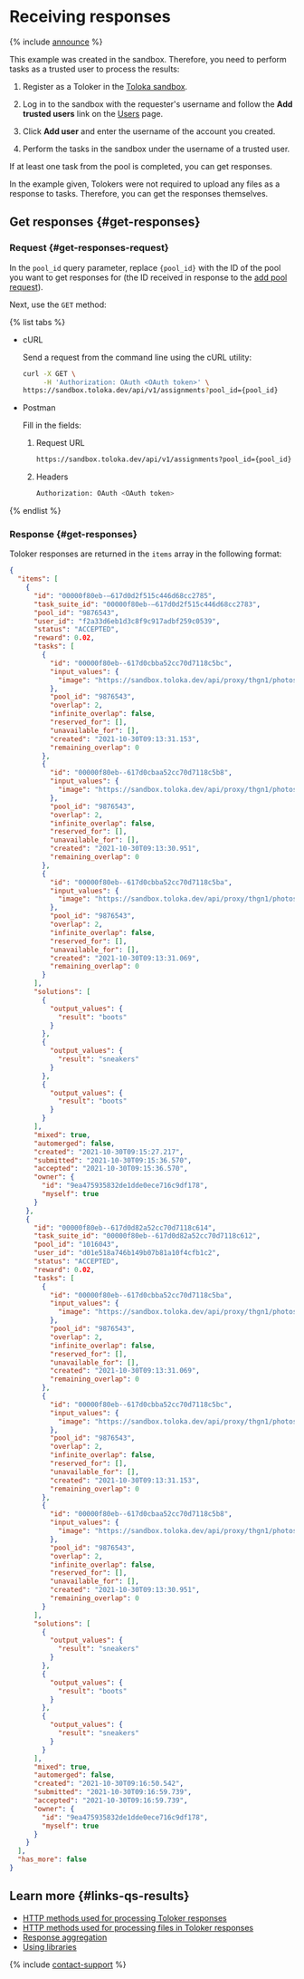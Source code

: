 # Receiving responses

{% include [announce](../_includes/announce.md) %}

This example was created in the sandbox. Therefore, you need to perform tasks as a trusted user to process the results:

1. Register as a Toloker in the [Toloka sandbox](https://sandbox.toloka.yandex.com/).

1. Log in to the sandbox with the requester's username and follow the **Add trusted users** link on the [Users](https://sandbox.toloka.yandex.com/requester/workers) page.

1. Click **Add user** and enter the username of the account you created.

1. Perform the tasks in the sandbox under the username of a trusted user.

If at least one task from the pool is completed, you can get responses.

In the example given, Tolokers were not required to upload any files as a response to tasks. Therefore, you can get the responses themselves.

## Get responses {#get-responses}

### Request {#get-responses-request}

In the `pool_id` query parameter, replace `{pool_id}` with the ID of the pool you want to get responses for (the ID received in response to the [add pool request](qs-placement.md#pool)).

Next, use the `GET` method:

{% list tabs %}

- cURL

    Send a request from the command line using the cURL utility:

    ```bash
    curl -X GET \
         -H 'Authorization: OAuth <OAuth token>' \
    https://sandbox.toloka.dev/api/v1/assignments?pool_id={pool_id}
    ```

- Postman

    Fill in the fields:

    1. Request URL

        ```bash
        https://sandbox.toloka.dev/api/v1/assignments?pool_id={pool_id}
        ```

    1. Headers

        ```bash
        Authorization: OAuth <OAuth token>
        ```

{% endlist %}

### Response {#get-responses}

Toloker responses are returned in the `items` array in the following format:

```json
{
  "items": [
    {
      "id": "00000f80eb-–617d0d2f515c446d68cc2785",
      "task_suite_id": "00000f80eb-–617d0d2f515c446d68cc2783",
      "pool_id": "9876543",
      "user_id": "f2a33d6eb1d3c8f9c917adbf259c0539",
      "status": "ACCEPTED",
      "reward": 0.02,
      "tasks": [
        {
          "id": "00000f80eb--617d0cbba52cc70d7118c5bc",
          "input_values": {
            "image": "https://sandbox.toloka.dev/api/proxy/thgn1/photos/3.jpg"
          },
          "pool_id": "9876543",
          "overlap": 2,
          "infinite_overlap": false,
          "reserved_for": [],
          "unavailable_for": [],
          "created": "2021-10-30T09:13:31.153",
          "remaining_overlap": 0
        },
        {
          "id": "00000f80eb--617d0cbaa52cc70d7118c5b8",
          "input_values": {
            "image": "https://sandbox.toloka.dev/api/proxy/thgn1/photos/1.jpg"
          },
          "pool_id": "9876543",
          "overlap": 2,
          "infinite_overlap": false,
          "reserved_for": [],
          "unavailable_for": [],
          "created": "2021-10-30T09:13:30.951",
          "remaining_overlap": 0
        },
        {
          "id": "00000f80eb--617d0cbba52cc70d7118c5ba",
          "input_values": {
            "image": "https://sandbox.toloka.dev/api/proxy/thgn1/photos/2.jpg"
          },
          "pool_id": "9876543",
          "overlap": 2,
          "infinite_overlap": false,
          "reserved_for": [],
          "unavailable_for": [],
          "created": "2021-10-30T09:13:31.069",
          "remaining_overlap": 0
        }
      ],
      "solutions": [
        {
          "output_values": {
            "result": "boots"
          }
        },
        {
          "output_values": {
            "result": "sneakers"
          }
        },
        {
          "output_values": {
            "result": "boots"
          }
        }
      ],
      "mixed": true,
      "automerged": false,
      "created": "2021-10-30T09:15:27.217",
      "submitted": "2021-10-30T09:15:36.570",
      "accepted": "2021-10-30T09:15:36.570",
      "owner": {
        "id": "9ea475935832de1dde0ece716c9df178",
        "myself": true
      }
    },
    {
      "id": "00000f80eb--617d0d82a52cc70d7118c614",
      "task_suite_id": "00000f80eb--617d0d82a52cc70d7118c612",
      "pool_id": "1016043",
      "user_id": "d01e518a746b149b07b81a10f4cfb1c2",
      "status": "ACCEPTED",
      "reward": 0.02,
      "tasks": [
        {
          "id": "00000f80eb--617d0cbba52cc70d7118c5ba",
          "input_values": {
            "image": "https://sandbox.toloka.dev/api/proxy/thgn1/photos/2.jpg"
          },
          "pool_id": "9876543",
          "overlap": 2,
          "infinite_overlap": false,
          "reserved_for": [],
          "unavailable_for": [],
          "created": "2021-10-30T09:13:31.069",
          "remaining_overlap": 0
        },
        {
          "id": "00000f80eb--617d0cbba52cc70d7118c5bc",
          "input_values": {
            "image": "https://sandbox.toloka.dev/api/proxy/thgn1/photos/3.jpg"
          },
          "pool_id": "9876543",
          "overlap": 2,
          "infinite_overlap": false,
          "reserved_for": [],
          "unavailable_for": [],
          "created": "2021-10-30T09:13:31.153",
          "remaining_overlap": 0
        },
        {
          "id": "00000f80eb--617d0cbaa52cc70d7118c5b8",
          "input_values": {
            "image": "https://sandbox.toloka.dev/api/proxy/thgn1/photos/1.jpg"
          },
          "pool_id": "9876543",
          "overlap": 2,
          "infinite_overlap": false,
          "reserved_for": [],
          "unavailable_for": [],
          "created": "2021-10-30T09:13:30.951",
          "remaining_overlap": 0
        }
      ],
      "solutions": [
        {
          "output_values": {
            "result": "sneakers"
          }
        },
        {
          "output_values": {
            "result": "boots"
          }
        },
        {
          "output_values": {
            "result": "sneakers"
          }
        }
      ],
      "mixed": true,
      "automerged": false,
      "created": "2021-10-30T09:16:50.542",
      "submitted": "2021-10-30T09:16:59.739",
      "accepted": "2021-10-30T09:16:59.739",
      "owner": {
        "id": "9ea475935832de1dde0ece716c9df178",
        "myself": true
      }
    }
  ],
  "has_more": false
}
```

## Learn more {#links-qs-results}

- [HTTP methods used for processing Toloker responses](https://toloka.ai/docs/api/api-reference/#tag--assignment)
- [HTTP methods used for processing files in Toloker responses](https://toloka.ai/docs/api/api-reference/#tag--attachment)
- [Response aggregation](https://toloka.ai/docs/api/api-reference/#tag--aggregated-solution)
- [Using libraries](../../toloka-kit/python-sdk.md)

{% include [contact-support](../../guide/_includes/contact-support.md) %}